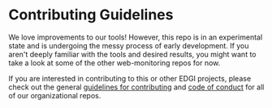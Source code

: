 # Contributing Guidelines

We love improvements to our tools! However, this repo is in an experimental state and is undergoing the messy process of early development. If you aren't deeply familiar with the tools and desired results, you might want to take a look at some of the other web-monitoring repos for now.

If you are interested in contributing to this or other EDGI projects, please check out the general [guidelines for contributing][edgi-contributing] and [code of conduct][edgi-conduct] for all of our organizational repos.

<!-- Normal template for when this is production ready:
We love improvements to our tools! EDGI has general [guidelines for contributing][edgi-contributing] and a [code of conduct][edgi-conduct] for all of our organizational repos.
-->


<!-- Links -->
[edgi-conduct]: https://github.com/edgi-govdata-archiving/overview/blob/master/CONDUCT.md
[edgi-contributing]: https://github.com/edgi-govdata-archiving/overview/blob/master/CONTRIBUTING.md
